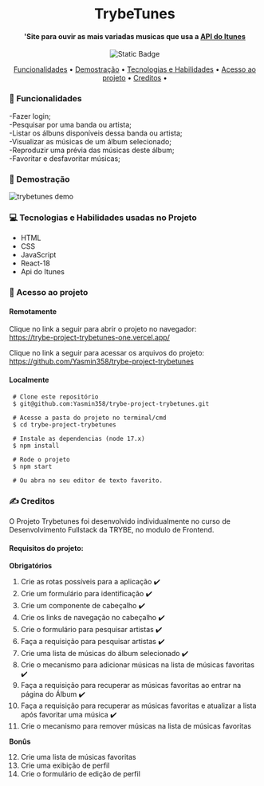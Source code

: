 <h1 align="center"> TrybeTunes </h1>
<h4 align="center"> 'Site para ouvir as mais variadas musicas que usa a <a href="https://developer.apple.com/library/archive/documentation/AudioVideo/Conceptual/iTuneSearchAPI/index.html#//apple_ref/doc/uid/TP40017632-CH3-SW1">API do Itunes</a> <br/>
</h4>

<p align="center">
<img alt="Static Badge" src="https://img.shields.io/static/v1?label=STATUS&message=APROVADO&color=blue&style=for-the-badge">
</p>

<p align="center">
  <a href="#funcionalidades">Funcionalidades</a> •
  <a href="#demostração">Demostração</a> •
  <a href="#tecnologias-habilidades">Tecnologias e Habilidades</a> •
  <a href="#acesso-ao-projeto">Acesso ao projeto</a> •
  <a href="#creditos">Creditos</a> •
</p>

<h3 id="funcionalidades"> 🔨 Funcionalidades </h3>
-Fazer login; <br />
-Pesquisar por uma banda ou artista; <br />
-Listar os álbuns disponíveis dessa banda ou artista; <br />
-Visualizar as músicas de um álbum selecionado; <br />
-Reproduzir uma prévia das músicas deste álbum; <br />
-Favoritar e desfavoritar músicas; <br />

<h3 id="demostração"> 🔭 Demostração </h3>

  <img href="./images/demo.gif" alt="trybetunes demo">

<h3 id="tecnologias-habilidades"> 💻 Tecnologias e Habilidades usadas no Projeto </h3>
   <ul>
     <li>HTML</li>
     <li>CSS</li>
     <li>JavaScript</li>
     <li>React-18</li>
     <li>Api do Itunes</li>
   </ul>


  <h3 id="acesso-ao-projeto"> 📁 Acesso ao projeto </h3>
     <h4>Remotamente</h4>
       <p>Clique no link a seguir para abrir o projeto no navegador: <br/>
       <a href="https://trybe-project-trybetunes-one.vercel.app/"/>https://trybe-project-trybetunes-one.vercel.app/</a>
       </p>
       <p>Clique no link a seguir para acessar os arquivos do projeto: <br/>
       <a href="https://github.com/Yasmin358/trybe-project-trybetunes"/>
         https://github.com/Yasmin358/trybe-project-trybetunes </a>
       </p>
      <h4>Localmente</h4
                     
     # Clone este repositório
     $ git@github.com:Yasmin358/trybe-project-trybetunes.git
  
     # Acesse a pasta do projeto no terminal/cmd
     $ cd trybe-project-trybetunes
    
     # Instale as dependencias (node 17.x)
     $ npm install
    
     # Rode o projeto 
     $ npm start
    
     # Ou abra no seu editor de texto favorito.
        
 <h3 id="creditos"> ✍️ Creditos </h3>
 O Projeto Trybetunes foi desenvolvido individualmente no curso de Desenvolvimento Fullstack da TRYBE, no modulo de Frontend.
 <h4>Requisitos do projeto: </h4>
 <strong>Obrigatórios</strong> <br/>
        
  1. Crie as rotas possíveis para a aplicação ✔️ <br/>
  2. Crie um formulário para identificação ✔️ <br/>
  3. Crie um componente de cabeçalho ✔️ <br/>
  4. Crie os links de navegação no cabeçalho ✔️ <br/>
  5. Crie o formulário para pesquisar artistas ✔️ <br/>
  6. Faça a requisição para pesquisar artistas ✔️ <br/>
  7. Crie uma lista de músicas do álbum selecionado ✔️ <br/>
  8. Crie o mecanismo para adicionar músicas na lista de músicas favoritas ✔️ <br/>
  9. Faça a requisição para recuperar as músicas favoritas ao entrar na página do Álbum ✔️ <br/>
  10. Faça a requisição para recuperar as músicas favoritas e atualizar a lista após favoritar uma música ✔️ <br/>
  11. Crie o mecanismo para remover músicas na lista de músicas favoritas <br/> 

  <strong>Bonûs</strong> <br/>
    
  12. Crie uma lista de músicas favoritas <br/>
  13. Crie uma exibição de perfil <br/>
  14. Crie o formulário de edição de perfil <br/>
        
        
    

